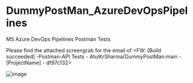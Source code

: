# DummyPostMan_AzureDevOpsPipelines
MS Azure DevOps Pipelines Postman Tests

Please find the attached screengrab for the email of <FW: [Build succeeded] -Postman-API Tests - AtulKrSharma/DummyPostMan:main - [ProjectName] - df97c132>





![image](https://user-images.githubusercontent.com/49794348/190056648-160b246e-90ff-4e64-bf8f-068471f05b58.png)

